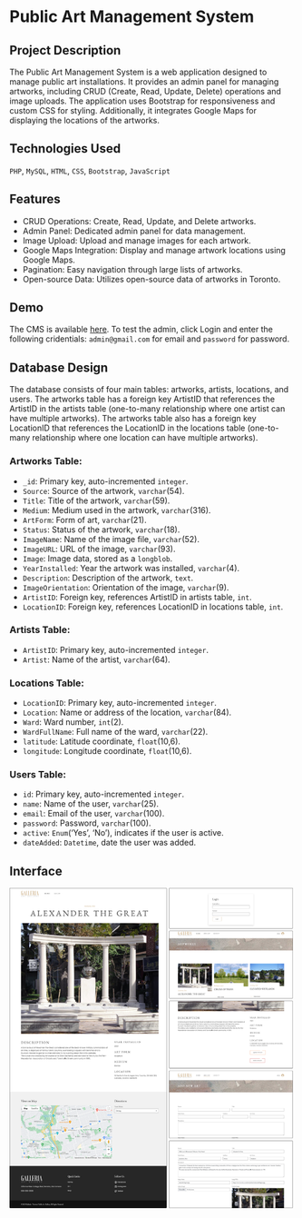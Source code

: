 # Public Art Management System

## Project Description

The Public Art Management System is a web application designed to manage public art installations. It provides an admin panel for managing artworks, including CRUD (Create, Read, Update, Delete) operations and image uploads. The application uses Bootstrap for responsiveness and custom CSS for styling. Additionally, it integrates Google Maps for displaying the locations of the artworks.

## Technologies Used

`PHP`, `MySQL`, `HTML`, `CSS`, `Bootstrap`, `JavaScript`

## Features

- CRUD Operations: Create, Read, Update, and Delete artworks.
- Admin Panel: Dedicated admin panel for data management.
- Image Upload: Upload and manage images for each artwork.
- Google Maps Integration: Display and manage artwork locations using Google Maps.
- Pagination: Easy navigation through large lists of artworks.
- Open-source Data: Utilizes open-source data of artworks in Toronto.

## Demo

The CMS is available [here](http://publicart-cms.free.nf). To test the admin, click Login and enter the following cridentials: `admin@gmail.com` for email and `password` for password.

## Database Design

The database consists of four main tables: artworks, artists, locations, and users. The artworks table has a foreign key ArtistID that references the ArtistID in the artists table (one-to-many relationship where one artist can have multiple artworks). The artworks table also has a foreign key LocationID that references the LocationID in the locations table (one-to-many relationship where one location can have multiple artworks).

### Artworks Table:
- `_id`: Primary key, auto-incremented `integer`.
- `Source`: Source of the artwork, `varchar`(54).
- `Title`: Title of the artwork, `varchar`(59).
- `Medium`: Medium used in the artwork, `varchar`(316).
- `ArtForm`: Form of art, `varchar`(21).
- `Status`: Status of the artwork, `varchar`(18).
- `ImageName`: Name of the image file, `varchar`(52).
- `ImageURL`: URL of the image, `varchar`(93).
- `Image`: Image data, stored as a `longblob`.
- `YearInstalled`: Year the artwork was installed, `varchar`(4).
- `Description`: Description of the artwork, `text`.
- `ImageOrientation`: Orientation of the image, `varchar`(9).
- `ArtistID`: Foreign key, references ArtistID in artists table, `int`.
- `LocationID`: Foreign key, references LocationID in locations table, `int`.

### Artists Table:
- `ArtistID`: Primary key, auto-incremented `integer`.
- `Artist`: Name of the artist, `varchar`(64).

### Locations Table:
- `LocationID`: Primary key, auto-incremented `integer`.
- `Location`: Name or address of the location, `varchar`(84).
- `Ward`: Ward number, `int`(2).
- `WardFullName`: Full name of the ward, `varchar`(22).
- `latitude`: Latitude coordinate, `float`(10,6).
- `longitude`: Longitude coordinate, `float`(10,6).

### Users Table:
- `id`: Primary key, auto-incremented `integer`.
- `name`: Name of the user, `varchar`(25).
- `email`: Email of the user, `varchar`(100).
- `password`: Password, `varchar`(100).
- `active`: `Enum`(‘Yes’, ‘No’), indicates if the user is active.
- `dateAdded`: `Datetime`, date the user was added.

## Interface
<img src="interface.png" width="500px">

